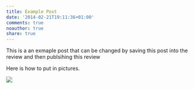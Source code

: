 ```yaml
---
title: Example Post
date: '2014-02-21T19:11:36+01:00'
comments: true
noauthor: true
share: true
---
```

This is a an exmaple post that can be changed by saving this post into the review and then publsihing this review

Here is how to put in pictures.

![](/content/images/2014/Feb/devoxx_la_conference_des_developpeurs_passionnes_2014-1.png)
